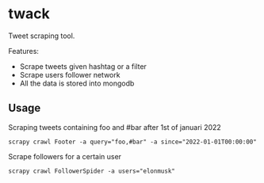 # twack
Tweet scraping tool.

Features:
* Scrape tweets given hashtag or a filter
* Scrape users follower network
* All the data is stored into mongodb

## Usage
Scraping tweets containing foo and #bar after 1st of januari 2022
```
scrapy crawl Footer -a query="foo,#bar" -a since="2022-01-01T00:00:00"
```

Scrape followers for a certain user
```
scrapy crawl FollowerSpider -a users="elonmusk"
```
